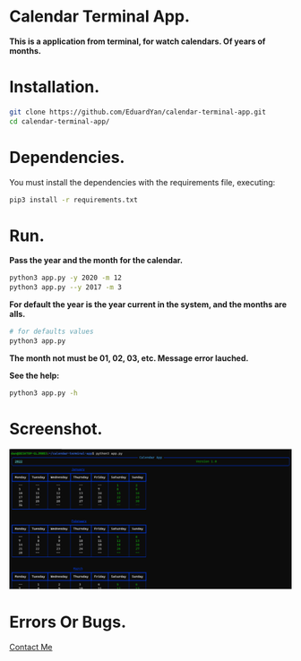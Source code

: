 # Calendar Terminal App.

__This is a application from terminal, for watch calendars. Of years of months.__

# Installation.
```bash
git clone https://github.com/EduardYan/calendar-terminal-app.git
cd calendar-terminal-app/
```

# Dependencies.

You must install the dependencies with the requirements file, executing:

```bash
pip3 install -r requirements.txt
```

# Run.

__Pass the year and the month for the calendar.__
```bash
python3 app.py -y 2020 -m 12
python3 app.py --y 2017 -m 3
```

__For default the year is the year current in the system, and the months are alls.__

```bash
# for defaults values
python3 app.py
```

__The month not must be 01, 02, 03, etc. Message error lauched.__

__See the help:__
```bash
python3 app.py -h
```


# Screenshot.
![screenshot](./doc/screenshot.png)

# Errors Or Bugs.

<a href="mailto:eduarygp@gmail.com">Contact Me</a>